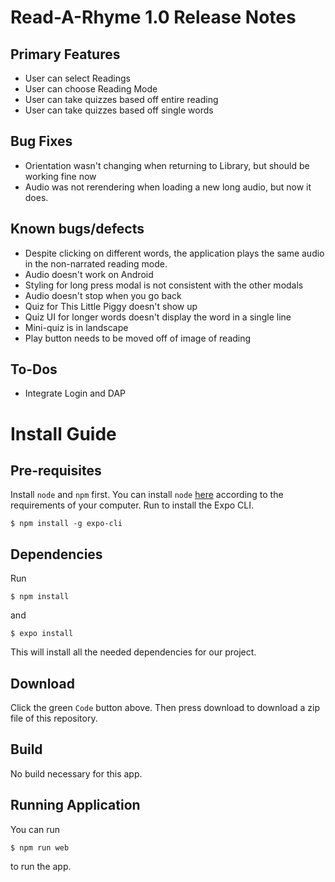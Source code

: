 # Read-A-Rhyme 1.0 Release Notes
## Primary Features
* User can select Readings
* User can choose Reading Mode
* User can take quizzes based off entire reading
* User can take quizzes based off single words
## Bug Fixes
* Orientation wasn't changing when returning to Library, but should be working fine now
* Audio was not rerendering when loading a new long audio, but now it does. 
## Known bugs/defects
* Despite clicking on different words, the application plays the same audio in the non-narrated reading mode.
* Audio doesn't work on Android
* Styling for long press modal is not consistent with the other modals
* Audio doesn't stop when you go back
* Quiz for This Little Piggy doesn't show up
* Quiz UI for longer words doesn't display the word in a single line
* Mini-quiz is in landscape
* Play button needs to be moved off of image of reading
## To-Dos
* Integrate Login and DAP
# Install Guide
## Pre-requisites
Install `node` and `npm` first. You can install `node` [here](https://nodejs.org/en/download/) according to the requirements of your computer. 
Run to install the Expo CLI.
```
$ npm install -g expo-cli
```
## Dependencies
Run
```
$ npm install
```
and
```
$ expo install
```
This will install all the needed dependencies for our project.
## Download
Click the green `Code` button above. Then press download to download a zip file of this repository. 

## Build
No build necessary for this app. 

## Running Application
You can run 

```
$ npm run web
```
to run the app. 
